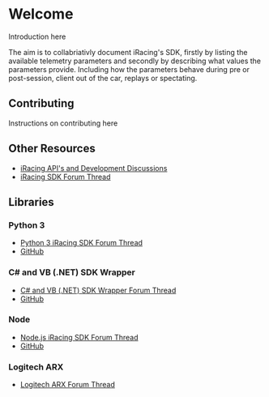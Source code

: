 # Welcome

Introduction here

The aim is to collabriativly document iRacing's SDK, firstly by listing the available telemetry parameters and secondly by describing what values the parameters provide. Including how the parameters behave during pre or post-session, client out of the car, replays or spectating.

## Contributing

Instructions on contributing here

## Other Resources

* [iRacing API's and Development Discussions](http://members.iracing.com/jforum/forums/show/2111.page)
* [iRacing SDK Forum Thread](http://members.iracing.com/jforum/posts/list/1470675.page)

## Libraries

### Python 3

* [Python 3 iRacing SDK Forum Thread](http://members.iracing.com/jforum/posts/list/3232429.page)
* [GitHub](https://github.com/kutu/pyirsdk)

### C# and VB (.NET) SDK Wrapper

* [C# and VB (.NET) SDK Wrapper Forum Thread](http://members.iracing.com/jforum/posts/list/1826390.page)
* [GitHub](https://github.com/NickThissen/iRacingSdkWrapper)

### Node

* [Node.js iRacing SDK Forum Thread](http://members.iracing.com/jforum/posts/list/3329583.page)
* [GitHub](https://github.com/apihlaja/node-irsdk)

### Logitech ARX

* [Logitech ARX Forum Thread](http://members.iracing.com/jforum/posts/list/3344813.page)
